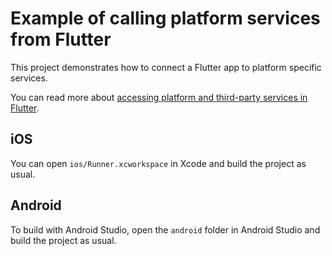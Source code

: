 # Example of calling platform services from Flutter

This project demonstrates how to connect a Flutter app to platform specific services. 

You can read more about
[accessing platform and third-party services in Flutter](https://flutter.io/platform-services/).

## iOS
You can open `ios/Runner.xcworkspace` in Xcode and build the project as usual.

## Android

To build with Android Studio, open the `android` folder in Android Studio and
build the project as usual.

